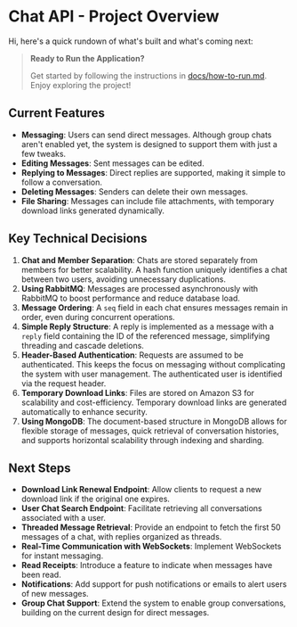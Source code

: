 # Chat API - Project Overview

Hi, here's a quick rundown of what's built and what's coming next:

> **Ready to Run the Application?**
>
> Get started by following the instructions in [docs/how-to-run.md](docs/how-to-run.md). Enjoy exploring the project!

## Current Features

- **Messaging**: Users can send direct messages. Although group chats aren't enabled yet, the system is designed to support them with just a few tweaks.
- **Editing Messages**: Sent messages can be edited.
- **Replying to Messages**: Direct replies are supported, making it simple to follow a conversation.
- **Deleting Messages**: Senders can delete their own messages.
- **File Sharing**: Messages can include file attachments, with temporary download links generated dynamically.

## Key Technical Decisions

1. **Chat and Member Separation**: Chats are stored separately from members for better scalability. A hash function uniquely identifies a chat between two users, avoiding unnecessary duplications.
2. **Using RabbitMQ**: Messages are processed asynchronously with RabbitMQ to boost performance and reduce database load.
3. **Message Ordering**: A `seq` field in each chat ensures messages remain in order, even during concurrent operations.
4. **Simple Reply Structure**: A reply is implemented as a message with a `reply` field containing the ID of the referenced message, simplifying threading and cascade deletions.
5. **Header-Based Authentication**: Requests are assumed to be authenticated. This keeps the focus on messaging without complicating the system with user management. The authenticated user is identified via the request header.
6. **Temporary Download Links**: Files are stored on Amazon S3 for scalability and cost-efficiency. Temporary download links are generated automatically to enhance security.
7. **Using MongoDB**: The document-based structure in MongoDB allows for flexible storage of messages, quick retrieval of conversation histories, and supports horizontal scalability through indexing and sharding.

## Next Steps

- **Download Link Renewal Endpoint**: Allow clients to request a new download link if the original one expires.
- **User Chat Search Endpoint**: Facilitate retrieving all conversations associated with a user.
- **Threaded Message Retrieval**: Provide an endpoint to fetch the first 50 messages of a chat, with replies organized as threads.
- **Real-Time Communication with WebSockets**: Implement WebSockets for instant messaging.
- **Read Receipts**: Introduce a feature to indicate when messages have been read.
- **Notifications**: Add support for push notifications or emails to alert users of new messages.
- **Group Chat Support**: Extend the system to enable group conversations, building on the current design for direct messages.
